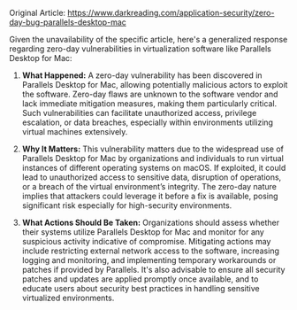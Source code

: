 Original Article: https://www.darkreading.com/application-security/zero-day-bug-parallels-desktop-mac

Given the unavailability of the specific article, here's a generalized response regarding zero-day vulnerabilities in virtualization software like Parallels Desktop for Mac:

1) **What Happened:** A zero-day vulnerability has been discovered in Parallels Desktop for Mac, allowing potentially malicious actors to exploit the software. Zero-day flaws are unknown to the software vendor and lack immediate mitigation measures, making them particularly critical. Such vulnerabilities can facilitate unauthorized access, privilege escalation, or data breaches, especially within environments utilizing virtual machines extensively. 

2) **Why It Matters:** This vulnerability matters due to the widespread use of Parallels Desktop for Mac by organizations and individuals to run virtual instances of different operating systems on macOS. If exploited, it could lead to unauthorized access to sensitive data, disruption of operations, or a breach of the virtual environment’s integrity. The zero-day nature implies that attackers could leverage it before a fix is available, posing significant risk especially for high-security environments.

3) **What Actions Should Be Taken:** Organizations should assess whether their systems utilize Parallels Desktop for Mac and monitor for any suspicious activity indicative of compromise. Mitigating actions may include restricting external network access to the software, increasing logging and monitoring, and implementing temporary workarounds or patches if provided by Parallels. It's also advisable to ensure all security patches and updates are applied promptly once available, and to educate users about security best practices in handling sensitive virtualized environments.